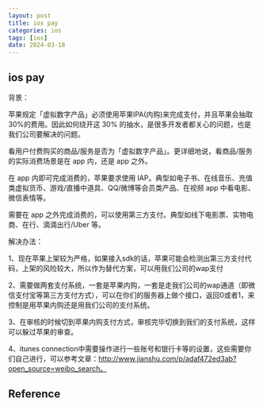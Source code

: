 ```yaml
---
layout: post
title: ios pay
categories: ios
tags: [ios]
date: 2024-03-18
---
```


## ios pay

背景：

苹果规定「虚拟数字产品」必须使用苹果IPA(内购)来完成支付，并且苹果会抽取30%的费用。因此如何绕开这 30% 的抽水，是很多开发者都关心的问题，也是我们公司要解决的问题。

看用户付费购买的商品/服务是否为「虚拟数字产品」。更详细地说，看商品/服务的实际消费场景是在 app 内，还是 app 之外。

在 app 内即可完成消费的，苹果要求使用 IAP。典型如电子书、在线音乐、充值类虚拟货币、游戏/直播中道具、QQ/微博等会员类产品、在视频 app 中看电影、微信表情等。

需要在 app 之外完成消费的，可以使用第三方支付。典型如线下电影票、实物电商、在行、滴滴出行/Uber 等。

解决办法：

1、现在苹果上架较为严格，如果接入sdk的话，苹果可能会检测出第三方支付代码，上架的风险较大，所以作为替代方案，可以用我们公司的wap支付

2、需要做两套支付系统，一套是苹果内购，一套是走我们公司的wap通道（即微信支付宝等第三方支付方式），可以在你们的服务器上做个接口，返回0或者1，来控制是用苹果内购还是用我们公司的支付系统。

3、在审核的时候切到苹果内购支付方式，审核完毕切换到我们的支付系统，这样可以躲过苹果的审查。

4、itunes connection中需要操作进行一些账号和银行卡等的设置，这些需要你们自己进行，可以参考文章：http://www.jianshu.com/p/adaf472ed3ab?open_source=weibo_search。

## Reference
